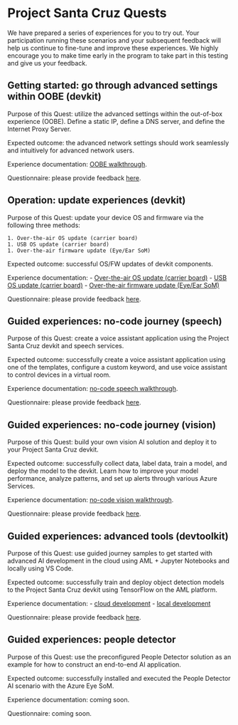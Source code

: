 # Project Santa Cruz Quests

We have prepared a series of experiences for you to try out. Your participation running these scenarios and your subsequent feedback will help us continue to fine-tune and improve these experiences. We highly encourage you to make time early in the program to take part in this testing and give us your feedback.

## Getting started: go through advanced settings within OOBE (devkit)

Purpose of this Quest: utilize the advanced settings within the out-of-box experience (OOBE). Define a static IP, define a DNS server, and define the Internet Proxy Server.

Expected outcome: the advanced network settings should work seamlessly and intuitively for advanced network users.

Experience documentation: [OOBE walkthrough](https://github.com/microsoft/Project-Santa-Cruz-Private-Preview/blob/main/user-guides/getting_started/oobe.md).

Questionnaire: please provide feedback [here](https://forms.office.com/Pages/ResponsePage.aspx?id=v4j5cvGGr0GRqy180BHbRzoJxrXKT0dEvfQyxsA0h8lUOEpDRkxZSUFWMFc2SEZYMDBBSlVQMUZMMy4u).

## Operation: update experiences (devkit)

Purpose of this Quest: update your device OS and firmware via the following three methods:

    1. Over-the-air OS update (carrier board)
    1. USB OS update (carrier board)
    1. Over-the-air firmware update (Eye/Ear SoM)

Expected outcome: successful OS/FW updates of devkit components.

Experience documentation:
    - [Over-the-air OS update (carrier board)](https://github.com/microsoft/Project-Santa-Cruz-Private-Preview/blob/main/user-guides/updating/ota_update.md)
    - [USB OS update (carrier board)](https://github.com/microsoft/Project-Santa-Cruz-Private-Preview/blob/main/user-guides/updating/usb_updating.md)
    - [Over-the-air firmware update (Eye/Ear SoM)](https://github.com/microsoft/Project-Santa-Cruz-Private-Preview/blob/main/user-guides/updating/ear_som_firmware.md)

Questionnaire: please provide feedback [here](https://forms.office.com/Pages/ResponsePage.aspx?id=v4j5cvGGr0GRqy180BHbR-EYOjUzOMlKvDaulVXd95tUNDc1V05EMDA2NjBRVDc5UlZBMVkwRjRNQSQlQCN0PWcu).

## Guided experiences: no-code journey (speech)

Purpose of this Quest: create a voice assistant application using the Project Santa Cruz devkit and speech services.

Expected outcome: successfully create a voice assistant application using one of the templates, configure a custom keyword, and use voice assistant to control devices in a virtual room.

Experience documentation: [no-code speech walkthrough](https://github.com/microsoft/Project-Santa-Cruz-Private-Preview/blob/main/user-guides/prototyping/nocode-speech.md).

Questionnaire: please provide feedback [here](https://forms.office.com/Pages/ResponsePage.aspx?id=v4j5cvGGr0GRqy180BHbRzoJxrXKT0dEvfQyxsA0h8lUQU1YTDFUNkhBM005MFlYQkVQSFIxUURFRy4u).

## Guided experiences: no-code journey (vision)

Purpose of this Quest: build your own vision AI solution and deploy it to your Project Santa Cruz devkit.

Expected outcome: successfully collect data, label data, train a model, and deploy the model to the devkit. Learn how to improve your model performance, analyze patterns, and set up alerts through various Azure Services.

Experience documentation: [no-code vision walkthrough](https://github.com/microsoft/Project-Santa-Cruz-Private-Preview/blob/main/user-guides/prototyping/create-nocode-vision.md).

Questionnaire: please provide feedback [here](https://forms.office.com/Pages/ResponsePage.aspx?id=v4j5cvGGr0GRqy180BHbRzoJxrXKT0dEvfQyxsA0h8lUMTc0N1U3SUhFTlZZMEdZVU45NVpNQkZFWC4u).

## Guided experiences: advanced tools (devtoolkit)

Purpose of this Quest: use guided journey samples to get started with advanced AI development in the cloud using AML + Jupyter Notebooks and locally using VS Code.

Expected outcome: successfully train and deploy object detection models to the Project Santa Cruz devkit using TensorFlow on the AML platform.

Experience documentation:
    - [cloud development](https://github.com/microsoft/Project-Santa-Cruz-Private-Preview/tree/main/Sample-Scripts-and-Notebooks/Official/Machine%20Learning%20Notebooks)
    - [local development](https://github.com/microsoft/Project-Santa-Cruz-Private-Preview/tree/main/Sample-Scripts-and-Notebooks/Official/MobileNetV2SSDL_TrainingonVSCodeIDE)

Questionnaire: please provide feedback [here](https://forms.office.com/Pages/ResponsePage.aspx?id=v4j5cvGGr0GRqy180BHbRzoJxrXKT0dEvfQyxsA0h8lUMzE0V0pCTFU4UUVSS0xTRUtNT0hZSEs1Ry4u).

## Guided experiences: people detector

Purpose of this Quest: use the preconfigured People Detector solution as an example for how to construct an end-to-end AI application.

Expected outcome: successfully installed and executed the People Detector AI scenario with the Azure Eye SoM.

Experience documentation: coming soon.

Questionnaire: coming soon. 